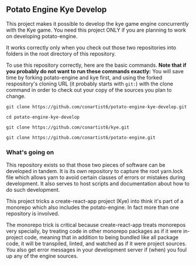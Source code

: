 ## Potato Engine Kye Develop

This project makes it possible to develop the kye game engine concurrently with the Kye game. You need this project ONLY if you are planning to work on developing potato-engine.

It works correctly only when you check out those two repositories into folders in the root directory of this repository.

To use this repository correctly, here are the basic commands. **Note that if you probably do not want to run these commands exactly:** You will save time by forking potato-engine and kye first, and using the forked respository's cloning URL (it probably starts with `git:`) with the clone command in order to check out your copy of the sources you plan to change.

```
git clone https://github.com/conartist6/potato-engine-kye-develop.git

cd potato-engine-kye-develop

git clone https://github.com/conartist6/kye.git

git clone https://github.com/conartist6/potato-engine.git
```

### What's going on

This repository exists so that those two pieces of software can be developed in tandem. It is its own repository to capture the root yarn.lock file which allows yarn to avoid certain classes of errors or mistakes during development. It also serves to host scripts and documentation about how to do such development.

This project tricks a create-react-app project (Kye) into think it's part of a monorepo which also includes the potato-engine. In fact more than one repository is involved.

The monorepo trick is critical because create-react-app treats monorepos very specially, by treating code in other monorepo packages as if it were in-project code, meaning that in addition to being bundled like all package code, it will be transpiled, linted, and watched as if it were project sources. You also get error messages in your development server if (when) you foul up any of the engine sources.
